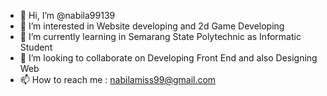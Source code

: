 - 👋 Hi, I’m @nabila99139
- 👀 I’m interested in Website developing and 2d Game Developing
- 🌱 I’m currently learning in Semarang State Polytechnic as Informatic Student
- 💞️ I’m looking to collaborate on Developing Front End and also Designing Web
- 📫 How to reach me : nabilamiss99@gmail.com

<!---
nabila99139/nabila99139 is a ✨ special ✨ repository because its `README.md` (this file) appears on your GitHub profile.
You can click the Preview link to take a look at your changes.
--->
